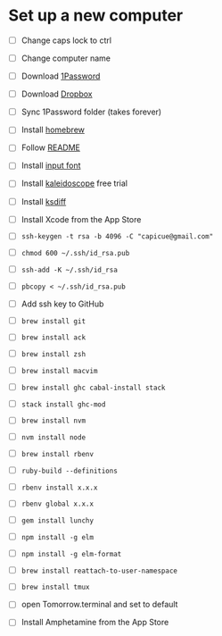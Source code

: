 # Set up a new computer

- [ ] Change caps lock to ctrl
- [ ] Change computer name

- [ ] Download [1Password](https://1password.com/)
- [ ] Download [Dropbox](https://www.dropbox.com/install#downloaded)
- [ ] Sync 1Password folder (takes forever)
- [ ] Install [homebrew](https://brew.sh/)

- [ ] Follow [README](/README.md)

- [ ] Install [input font](http://input.fontbureau.com/)
- [ ] Install [kaleidoscope](https://www.kaleidoscopeapp.com/) free trial
- [ ] Install [ksdiff](https://www.kaleidoscopeapp.com/ksdiff2)

- [ ] Install Xcode from the App Store

- [ ] `ssh-keygen -t rsa -b 4096 -C "capicue@gmail.com"`
- [ ] `chmod 600 ~/.ssh/id_rsa.pub`
- [ ] `ssh-add -K ~/.ssh/id_rsa`
- [ ] `pbcopy < ~/.ssh/id_rsa.pub`
- [ ] Add ssh key to GitHub

- [ ] `brew install git`
- [ ] `brew install ack`
- [ ] `brew install zsh`
- [ ] `brew install macvim`
- [ ] `brew install ghc cabal-install stack`
- [ ] `stack install ghc-mod`
- [ ] `brew install nvm`
- [ ] `nvm install node`
- [ ] `brew install rbenv`
- [ ] `ruby-build --definitions`
- [ ] `rbenv install x.x.x`
- [ ] `rbenv global x.x.x`
- [ ] `gem install lunchy`
- [ ] `npm install -g elm`
- [ ] `npm install -g elm-format`
- [ ] `brew install reattach-to-user-namespace`
- [ ] `brew install tmux`

- [ ] open Tomorrow.terminal and set to default

- [ ] Install Amphetamine from the App Store
